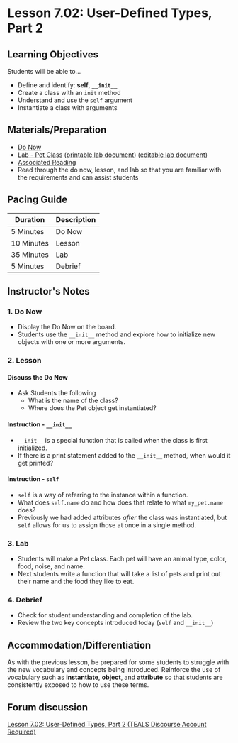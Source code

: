 # Lesson 7.02: User-Defined Types, Part 2

## Learning Objectives

Students will be able to...

* Define and identify: **self**, **`__init__`**
* Create a class with an `init` method
* Understand and use the `self` argument
* Instantiate a class with arguments

## Materials/Preparation

* [Do Now][]
* [Lab - Pet Class][] ([printable lab document][]) ([editable lab document][])
* [Associated Reading](https://tealsk12.github.io/2nd-semester-introduction-to-computer-science/readings.md.html#associatedreadings/7.2)
* Read through the do now, lesson, and lab so that you are familiar with the requirements and can assist students

## Pacing Guide

| **Duration**   | **Description** |
| ---------- | ----------- |
| 5 Minutes  | Do Now      |
| 10 Minutes | Lesson      |
| 35 Minutes | Lab         |
| 5 Minutes | Debrief  |

## Instructor's Notes

### 1. Do Now

* Display the Do Now on the board.
* Students use the `__init__` method and explore how to initialize new objects with one or more arguments.

### 2. Lesson

#### Discuss the Do Now

* Ask Students the following
  * What is the name of the class?
  * Where does the Pet object get instantiated?

#### Instruction - `__init__`

* `__init__` is a special function that is called when the class is first initialized.
* If there is a print statement added to the `__init__` method, when would it get printed?

#### Instruction - `self`

* `self` is a way of referring to the instance within a function.
* What does `self.name` do and how does that relate to what `my_pet.name` does?
* Previously we had added attributes *after* the class was instantiated, but `self` allows for us to assign those at once in a single method.

### 3. Lab

* Students will make a Pet class. Each pet will have an animal type, color, food, noise, and name.
* Next students write a function that will take a list of pets and print out their name and the food they like to eat.

### 4. Debrief

* Check for student understanding and completion of the lab.
* Review the two key concepts introduced today (`self` and `__init__`)

## Accommodation/Differentiation

As with the previous lesson, be prepared for some students to struggle with the new vocabulary and concepts being introduced. Reinforce the use of vocabulary such as **instantiate**, **object**, and **attribute** so that students are consistently exposed to how to use these terms.  

## Forum discussion

[Lesson 7.02: User-Defined Types, Part 2 (TEALS Discourse Account Required)](https://forums.tealsk12.org/c/2nd-semester-unit-7-classes/lesson-7-02-user-defined-types-part-2)
  
[Do Now]:do_now.md
[Lab - Pet Class]:lab.md

[printable lab document]: https://github.com/TEALSK12/2nd-semester-introduction-to-computer-science/raw/master/units/7_unit/02_lesson/lab.pdf
[editable lab document]: https://github.com/TEALSK12/2nd-semester-introduction-to-computer-science/raw/master/units/7_unit/02_lesson/lab.docx
